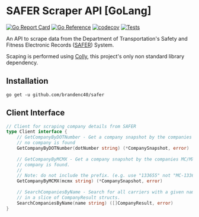# SAFER Scraper API [GoLang]

[![Go Report Card](https://goreportcard.com/badge/github.com/brandenc40/go-safer)](https://goreportcard.com/report/github.com/brandenc40/go-safer)
[![Go Reference](https://pkg.go.dev/badge/github.com/brandenc40/safer.svg)](https://pkg.go.dev/github.com/brandenc40/safer)
[![codecov](https://codecov.io/gh/brandenc40/safer/branch/master/graph/badge.svg?token=4BSF2R1OGP)](https://codecov.io/gh/brandenc40/safer)
[![Tests](https://github.com/brandenc40/safer/actions/workflows/go.yml/badge.svg)](https://github.com/brandenc40/safer/actions/workflows/go.yml)

An API to scrape data from the Department of Transportation's Safety and Fitness Electronic Records 
([SAFER](https://safer.fmcsa.dot.gov/CompanySnapshot.aspx)) System.

Scaping is performed using [Colly](https://github.com/gocolly/colly), this project's only non standard library dependency.


## Installation

```shell
go get -u github.com/brandenc40/safer
```

## Client Interface

```go
// Client for scraping company details from SAFER
type Client interface {
    // GetCompanyByDOTNumber - Get a company snapshot by the companies DOT number. Returns ErrCompanyNotFound if
    // no company is found
    GetCompanyByDOTNumber(dotNumber string) (*CompanySnapshot, error)
    
    // GetCompanyByMCMX - Get a company snapshot by the companies MC/MX number. Returns ErrCompanyNotFound if no
    // company is found.
    //
    // Note: do not include the prefix. (e.g. use "133655" not "MC-133655")
    GetCompanyByMCMX(mcmx string) (*CompanySnapshot, error)
    
    // SearchCompaniesByName - Search for all carriers with a given name. Name queries will return the best matched results
    // in a slice of CompanyResult structs.
    SearchCompaniesByName(name string) ([]CompanyResult, error)
}
```
